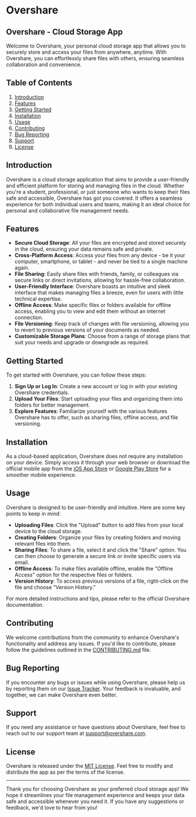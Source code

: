 # Overshare

## Overshare - Cloud Storage App

Welcome to Overshare, your personal cloud storage app that allows you to securely store and access your files from anywhere, anytime. With Overshare, you can effortlessly share files with others, ensuring seamless collaboration and convenience.

## Table of Contents

1. [Introduction](#introduction)
2. [Features](#features)
3. [Getting Started](#getting-started)
4. [Installation](#installation)
5. [Usage](#usage)
6. [Contributing](#contributing)
7. [Bug Reporting](#bug-reporting)
8. [Support](#support)
9. [License](#license)

## Introduction

Overshare is a cloud storage application that aims to provide a user-friendly and efficient platform for storing and managing files in the cloud. Whether you're a student, professional, or just someone who wants to keep their files safe and accessible, Overshare has got you covered. It offers a seamless experience for both individual users and teams, making it an ideal choice for personal and collaborative file management needs.

## Features

- **Secure Cloud Storage**: All your files are encrypted and stored securely in the cloud, ensuring your data remains safe and private.
- **Cross-Platform Access**: Access your files from any device - be it your computer, smartphone, or tablet - and never be tied to a single machine again.
- **File Sharing**: Easily share files with friends, family, or colleagues via secure links or direct invitations, allowing for hassle-free collaboration.
- **User-Friendly Interface**: Overshare boasts an intuitive and sleek interface that makes managing files a breeze, even for users with little technical expertise.
- **Offline Access**: Make specific files or folders available for offline access, enabling you to view and edit them without an internet connection.
- **File Versioning**: Keep track of changes with file versioning, allowing you to revert to previous versions of your documents as needed.
- **Customizable Storage Plans**: Choose from a range of storage plans that suit your needs and upgrade or downgrade as required.

## Getting Started

To get started with Overshare, you can follow these steps:

1. **Sign Up or Log In**: Create a new account or log in with your existing Overshare credentials.
2. **Upload Your Files**: Start uploading your files and organizing them into folders for better management.
3. **Explore Features**: Familiarize yourself with the various features Overshare has to offer, such as sharing files, offline access, and file versioning.

## Installation

As a cloud-based application, Overshare does not require any installation on your device. Simply access it through your web browser or download the official mobile app from the [iOS App Store](https://example.com/overshare-ios) or [Google Play Store](https://example.com/overshare-android) for a smoother mobile experience.

## Usage

Overshare is designed to be user-friendly and intuitive. Here are some key points to keep in mind:

- **Uploading Files**: Click the "Upload" button to add files from your local device to the cloud storage.
- **Creating Folders**: Organize your files by creating folders and moving relevant files into them.
- **Sharing Files**: To share a file, select it and click the "Share" option. You can then choose to generate a secure link or invite specific users via email.
- **Offline Access**: To make files available offline, enable the "Offline Access" option for the respective files or folders.
- **Version History**: To access previous versions of a file, right-click on the file and choose "Version History."

For more detailed instructions and tips, please refer to the official Overshare documentation.

## Contributing

We welcome contributions from the community to enhance Overshare's functionality and address any issues. If you'd like to contribute, please follow the guidelines outlined in the [CONTRIBUTING.md](https://example.com/overshare/blob/main/CONTRIBUTING.md) file.

## Bug Reporting

If you encounter any bugs or issues while using Overshare, please help us by reporting them on our [Issue Tracker](https://example.com/overshare/issues). Your feedback is invaluable, and together, we can make Overshare even better.

## Support

If you need any assistance or have questions about Overshare, feel free to reach out to our support team at [support@overshare.com](mailto:support@overshare.com).

## License

Overshare is released under the [MIT License](https://example.com/overshare/blob/main/LICENSE). Feel free to modify and distribute the app as per the terms of the license.

---

Thank you for choosing Overshare as your preferred cloud storage app! We hope it streamlines your file management experience and keeps your data safe and accessible whenever you need it. If you have any suggestions or feedback, we'd love to hear from you!